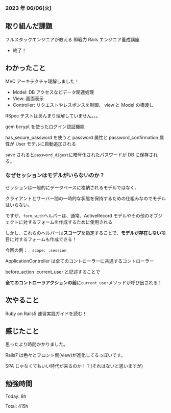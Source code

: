 ### 2023 年 06/06(火)

## 取り組んだ課題

フルスタックエンジニアが教える 即戦力 Rails エンジニア養成講座

- 終了！

## わかったこと

MVC アーキテクチャ理解しました！

- Model: DB アクセスなどデータ関連処理
- View: 画面表示
- Controller: リクエストやレスポンスを制御、 view と Model の橋渡し

RSpec テストはあんまり理解していません。。。

gem bcrypt を使ったログイン認証機能

has_secure_password を使うと password 属性と password_confirmation 属性が User モデルに自動追加される

save されると`password_digest`に暗号化されたパスワードが DB に保存される。

### なぜセッションはモデルがいらないのか？

セッションは一般的にデータベースに格納されるモデルではなく、

クライアントとサーバー間の一時的な状態を保持するための仕組みなのでモデルはいらない。

ですが、`form_with`ヘルパーは、通常、ActiveRecord モデルやその他のオブジェクトに対するフォームを作成するために使用される

しかし、これらのヘルパーは**スコープ**を指定することで、**モデルが存在しない**項目に対するフォームも作成できる！

今回の例：　`scope: :session`

ApplicationController は全てのコントローラーに共通するコントローラー

before_action :current_user と記述することで

**全てのコントローラアクションの前**に`current_user`メソッドが呼び出される！

## 次やること

Ruby on Rails5 速習実践ガイドを読む！

## 感じたこと

思ったより時間かかりました。

Rails7 は色々とフロント側(view)が進化してるっぽいです。

SPA じゃなくてもいい時代が来るのか！？(それはないと思いますが)

## 勉強時間

Today: 8h

Total: 415h
